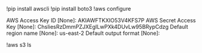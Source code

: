 !pip install awscli
!pip install boto3
!aws configure

AWS Access Key ID [None]: AKIAWFTKXIO53V4KFS7P
AWS Secret Access Key [None]: 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
Default region name [None]: us-east-2
Default output format [None]: 

!aws s3 ls